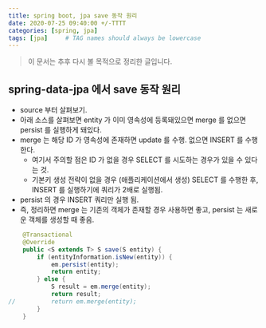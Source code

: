 ```yaml
---
title: spring boot, jpa save 동작 원리
date: 2020-07-25 09:40:00 +/-TTTT
categories: [spring, jpa]
tags: [jpa]     # TAG names should always be lowercase
---
```



> 이 문서는 추후 다시 볼 목적으로 정리한 글입니다.  


## spring-data-jpa 에서 save 동작 원리
- source 부터 살펴보기.
- 아래 소스를 살펴보면 entity 가 이미 영속성에 등록돼있으면 merge 를 없으면 persist 를 실행하게 돼있다.
- merge 는 해당 ID 가 영속성에 존재하면 update 를 수행. 없으면 INSERT 를 수행한다.
    - 여기서 주의할 점은 ID 가 없을 경우 SELECT 를 시도하는 경우가 있을 수 있다는 것.
    - 기본키 생성 전략이 없을 경우 (애플리케이션에서 생성) SELECT 를 수행한 후, INSERT 를 실행하기에 쿼리가 2배로 실행됨.
- persist 의 경우 INSERT 쿼리만 실행 됨.
- 즉, 정리하면 merge 는 기존의 객체가 존재할 경우 사용하면 좋고, persist 는 새로운 객체를 생성할 때 좋음.
    
```java
	@Transactional
	@Override
	public <S extends T> S save(S entity) {
		if (entityInformation.isNew(entity)) {
			em.persist(entity);
			return entity;
		} else {
			S result = em.merge(entity);
			return result;
//			return em.merge(entity);
		}
	}
```
